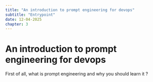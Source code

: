 ```yaml
---
title: "An introduction to prompt engineering for devops"
subtitle: "Entrypoint" 
date: 12-04-2025
chapter: 3
---
```


# An introduction to prompt engineering for devops

First of all, what is prompt engineering and why you should learn it ? 

